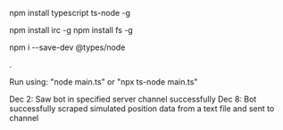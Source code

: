 npm install typescript ts-node -g

npm install irc -g
npm install fs -g

npm i --save-dev @types/node

.

Run using: "node main.ts" or "npx ts-node main.ts" 

Dec 2: Saw bot in specified server channel successfully
Dec 8: Bot successfully scraped simulated position data from a text file and sent to channel
